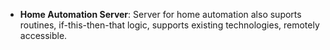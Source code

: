 - **Home Automation Server**:  Server for home automation also suports routines, if-this-then-that logic, supports existing technologies, remotely accessible.